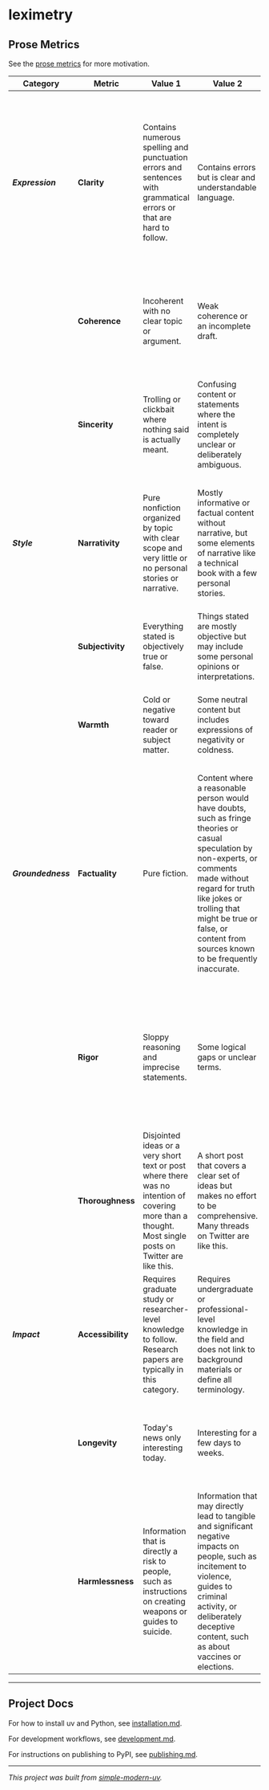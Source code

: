 # leximetry

## Prose Metrics

See the [prose metrics](docs/prose_metrics.md) for more motivation.

| Category | Metric | Value 1 | Value 2 | Value 3 | Value 4 | Value 5 |
| ---------- | -------- | --- | --- | --- | --- | --- |
| ***Expression*** | **Clarity** | Contains numerous spelling and punctuation errors and sentences with grammatical errors or that are hard to follow. | Contains errors but is clear and understandable language. | Typical business email quality with few errors in spelling, punctuation, or grammar and may contain a few typos, lack capitalization, etc. | Clear, correct language but with flaws in language use, such as trite phrases or gratuitous big words, or uses good language but is particularly lengthy or dense like some fiction. | Perfect grammar and no typos if short, or written with true clarity if long, suitable for publication without changes in high editorial standard publications like the Wall Street Journal or Oxford University Press. |
|  | **Coherence** | Incoherent with no clear topic or argument. | Weak coherence or an incomplete draft. | Adequate and generally possible to follow. | Strong coherence but has clear gaps or areas where structure or narrative could be improved. | Seamless, with each sentence, paragraph, and section necessary and the whole organized to achieve its purpose. |
|  | **Sincerity** | Trolling or clickbait where nothing said is actually meant. | Confusing content or statements where the intent is completely unclear or deliberately ambiguous. | Promotional or marketing content or content with unclear intent. | Sincerely written content but with an intent to persuade. | Genuine attempt at conveying sentiments if personal, presenting information if non-fiction, or expressing artistic intent for fiction. |
| ***Style*** | **Narrativity** | Pure nonfiction organized by topic with clear scope and very little or no personal stories or narrative. | Mostly informative or factual content without narrative, but some elements of narrative like a technical book with a few personal stories. | Mix of narrative and facts, like a travel blog post or recipe blog that is both a practical guide and includes personal anecdote. | Narrative presentation but the purpose is not narrative, such as a best-selling non-fiction book filled with stories and anecdotes. | Personal experience, autobiography, or fictional story where the purpose of the writing is narrative. |
|  | **Subjectivity** | Everything stated is objectively true or false. | Things stated are mostly objective but may include some personal opinions or interpretations. | A mix of events and a person's feelings about them. | Personal narrative where much is subjective but includes facts, such as childhood recollections. | Everything stated is personal or inner experience. |
|  | **Warmth** | Cold or negative toward reader or subject matter. | Some neutral content but includes expressions of negativity or coldness. | Completely neutral or an even mix of positive and negative emotions. | Neutral tone but with occasional warmth or positive emotion from the writer. | Strong positive emotions expressed toward reader or subject matter. |
| ***Groundedness*** | **Factuality** | Pure fiction. | Content where a reasonable person would have doubts, such as fringe theories or casual speculation by non-experts, or comments made without regard for truth like jokes or trolling that might be true or false, or content from sources known to be frequently inaccurate. | A mix of true statements and things where it is unclear if they are true or false, including assertions with no citation that cannot be confirmed or refuted by sources. | Opinion by someone recognized as an expert in the subject or standard scientific article in a peer-reviewed publication, or writing with verifiable citations, including Wikipedia articles that don't have complete verifiable citations. | Proven and consensus facts verified by multiple third-party sources. |
|  | **Rigor** | Sloppy reasoning and imprecise statements. | Some logical gaps or unclear terms. | Generally logical but could be more precise. | Well-structured with mostly clear reasoning. | Scientifically precise and logical; if objective, assertions have multiple citations from credible sources; if subjective, are thoroughly discussed from multiple perspectives. |
|  | **Thoroughness** | Disjointed ideas or a very short text or post where there was no intention of covering more than a thought. Most single posts on Twitter are like this. | A short post that covers a clear set of ideas but makes no effort to be comprehensive. Many threads on Twitter are like this. | Carefully written and not short, but without thorough citations, such as a typical long blog post. | A focused but thorough work, such as a long research paper with full citations. | Comprehensive and fully researched treatment of the topic. Includes significant numbers of citations and terminology defined within the work. |
| ***Impact*** | **Accessibility** | Requires graduate study or researcher-level knowledge to follow. Research papers are typically in this category. | Requires undergraduate or professional-level knowledge in the field and does not link to background materials or define all terminology. | Requires some background to understand. May define terms or link to background materials. | Accessible to educated general audience but requires significant study. Defines all terms and cites sources for further reading. | Accessible to readers without specialized training and does not require significant time and effort to understand. |
|  | **Longevity** | Today's news only interesting today. | Interesting for a few days to weeks. | Interesting for months, like a New Yorker article. | Interesting for years, like a typical book. | Will be equally of interest 50 years from now, like an encyclopedia article or critically acclaimed book. |
|  | **Harmlessness** | Information that is directly a risk to people, such as instructions on creating weapons or guides to suicide. | Information that may directly lead to tangible and significant negative impacts on people, such as incitement to violence, guides to criminal activity, or deliberately deceptive content, such as about vaccines or elections. | Highly inflammatory discussions such as debates about wars or conflicts, or statements that touch on subjects like race or gender that may be considered biased or offensive by some readers. | Content with opinions that might evoke strong emotions but are not inflammatory. | Pure facts without dangerous applications, unlikely to provoke conflict. |

* * *

## Project Docs

For how to install uv and Python, see [installation.md](installation.md).

For development workflows, see [development.md](development.md).

For instructions on publishing to PyPI, see [publishing.md](publishing.md).

* * *

*This project was built from
[simple-modern-uv](https://github.com/jlevy/simple-modern-uv).*
